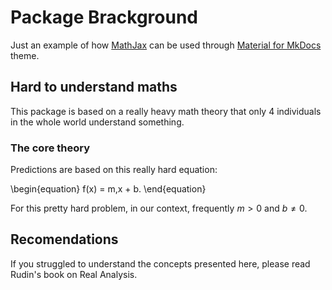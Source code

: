 # Package Brackground

Just an example of how [MathJax](https://www.mathjax.org/) can be used through [Material for MkDocs](https://squidfunk.github.io/mkdocs-material/reference/math/#mathjax-mkdocsyml) theme.

## Hard to understand maths

This package is based on a really heavy math theory that only 4 individuals in the whole world understand something.

### The core theory

Predictions are based on this really hard equation:

\begin{equation}
f(x) = m\,x + b.
\end{equation}

For this pretty hard problem, in our context, frequently $m \gt 0$ and $b \ne 0$.

## Recomendations

If you struggled to understand the concepts presented here, please read Rudin's book on Real Analysis.
